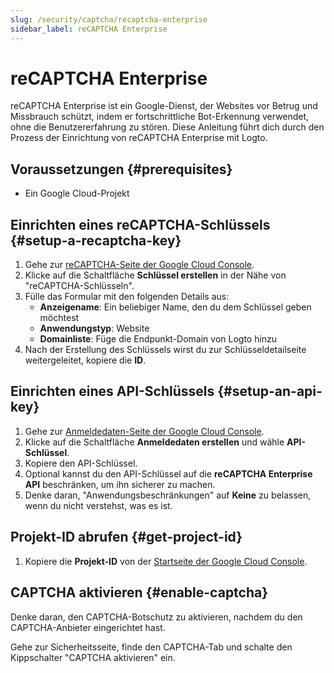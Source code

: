 ```yaml
---
slug: /security/captcha/recaptcha-enterprise
sidebar_label: reCAPTCHA Enterprise
---
```


# reCAPTCHA Enterprise

reCAPTCHA Enterprise ist ein Google-Dienst, der Websites vor Betrug und Missbrauch schützt, indem er fortschrittliche Bot-Erkennung verwendet, ohne die Benutzererfahrung zu stören. Diese Anleitung führt dich durch den Prozess der Einrichtung von reCAPTCHA Enterprise mit Logto.

## Voraussetzungen {#prerequisites}

- Ein Google Cloud-Projekt

## Einrichten eines reCAPTCHA-Schlüssels {#setup-a-recaptcha-key}

1. Gehe zur [reCAPTCHA-Seite der Google Cloud Console](https://console.cloud.google.com/security/recaptcha).
2. Klicke auf die Schaltfläche **Schlüssel erstellen** in der Nähe von "reCAPTCHA-Schlüsseln".
3. Fülle das Formular mit den folgenden Details aus:
   - **Anzeigename**: Ein beliebiger Name, den du dem Schlüssel geben möchtest
   - **Anwendungstyp**: Website
   - **Domainliste**: Füge die Endpunkt-Domain von Logto hinzu
4. Nach der Erstellung des Schlüssels wirst du zur Schlüsseldetailseite weitergeleitet, kopiere die **ID**.

## Einrichten eines API-Schlüssels {#setup-an-api-key}

1. Gehe zur [Anmeldedaten-Seite der Google Cloud Console](https://console.cloud.google.com/apis/credentials).
2. Klicke auf die Schaltfläche **Anmeldedaten erstellen** und wähle **API-Schlüssel**.
3. Kopiere den API-Schlüssel.
4. Optional kannst du den API-Schlüssel auf die **reCAPTCHA Enterprise API** beschränken, um ihn sicherer zu machen.
5. Denke daran, "Anwendungsbeschränkungen" auf **Keine** zu belassen, wenn du nicht verstehst, was es ist.

## Projekt-ID abrufen {#get-project-id}

1. Kopiere die **Projekt-ID** von der [Startseite der Google Cloud Console](https://console.cloud.google.com/welcome).

## CAPTCHA aktivieren {#enable-captcha}

Denke daran, den CAPTCHA-Botschutz zu aktivieren, nachdem du den CAPTCHA-Anbieter eingerichtet hast.

Gehe zur Sicherheitsseite, finde den CAPTCHA-Tab und schalte den Kippschalter "CAPTCHA aktivieren" ein.

